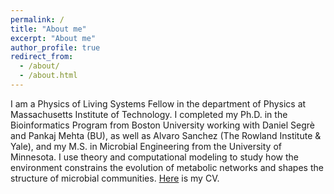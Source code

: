 ```yaml
---
permalink: /
title: "About me"
excerpt: "About me"
author_profile: true
redirect_from: 
  - /about/
  - /about.html
---
```


I am a Physics of Living Systems Fellow in the department of Physics at Massachusetts Institute of Technology.  I completed my Ph.D. in the Bioinformatics Program from Boston University working with Daniel Segrè and Pankaj Mehta (BU), as well as Alvaro Sanchez (The Rowland Institute & Yale), and my M.S. in Microbial Engineering from the University of Minnesota. I use theory and computational modeling to study how the environment constrains the evolution of metabolic networks and shapes the structure of microbial communities.  <a href="https://jgoldford.github.io/files/Goldford_CV.pdf">Here</a> is my CV.

<!-- Below are some thoughts and questions that motivate me in these research areas. -->

<!-- The origin and early evolution of the biosphere
------
The transition from prebiotic chemistry to a complex biochemical network capable of sustaining life on early Earth is a major unresolved enigma. It is unclear how metabolism could have originated and evolved, given the limited geochemical availability of complex biomolecules in ancient environments.  The study the history of the biosphere has been largely limited to the study of geochemical signatures in the rock record, but analyss at various scales in the biosphere suggest that a large degree of this evolutionary history might be retained in biological systems today.  I am interested in "excavating" these biochemical "fossils" by integrating multi-scale network analysis, physicochemical constraints, and geochemical support for the composition of ancient biomolecules and environments, to reconstruct plausible trajectories of metabolic evolution. I am currently working on projects to model plausible paths from ancient geochemical environments to modern day metabolic networks using various metabolic modeling technqiues. I am also interested in exploring how complexity and reduandancy in modern metabolic networks both emerged and are retained in extant life.  Here are some questions that I'm currently thinking about:

* Are there fundamental environmental or physcial constraints that enable the emergence of living systems? Can we use environments that support life today to guide our understanding of these constraints?  
* How did evolutionary dynamics emerge from (presumably) simpler geochemical processes?
* Are we missing evidence of any key evolutionary stages in the biochemical fossil record?  If so, can we propose these ancient forms and search the extant biosphere for evidence?
*  Are we 

Metabolism, microbes and ecosystems
------
I am deeply interested how environments drive ecosystem change, and in turn how ecosystems drive environmental change.  Fundamentally, these process are critical for trying to understand how major transitions in Earth history occured.  I am particuarly interested in using experimental systems to guide our understanding of this mutual feedback.   -->